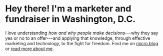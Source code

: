 # Hey there! I'm a marketer and fundraiser in Washington, D.C.

I love understanding *how and why people make decisions*---why they say yes or no to an offer---and applying that knowledge, through effective marketing and technology, to the fight for freedom. Find me on [micro.blog][2] or [read more about me][4].

 [1]: https://twitter.com/?status=Hey,%20@nathanielward%20 "Send me a tweet"
 [2]: https://micro.blog/nathanielward "Microbloggery"
 [3]: http://www.linkedin.com/in/nathanieleward/ "Use LinkedIn if you must"
 [4]: /about/ "Stalk me"
